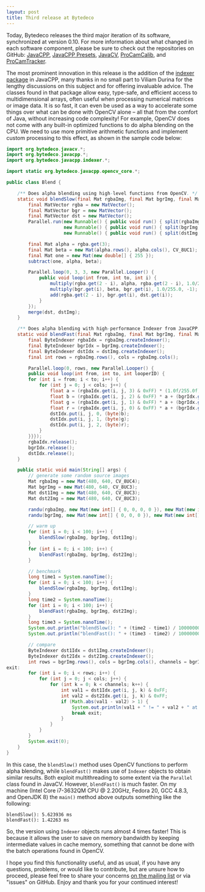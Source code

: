 ```yaml
---
layout: post
title: Third release at Bytedeco
---
```


Today, Bytedeco releases the third major iteration of its software, synchronized at version 0.10. For more information about what changed in each software component, please be sure to check out the repositories on GitHub: [JavaCPP](https://github.com/bytedeco/javacpp), [JavaCPP Presets](https://github.com/bytedeco/javacpp-presets), [JavaCV](https://github.com/bytedeco/javacv), [ProCamCalib](https://github.com/bytedeco/procamcalib), and [ProCamTracker](https://github.com/bytedeco/procamtracker).

The most prominent innovation in this release is the addition of the [indexer package](http://bytedeco.org/javacpp/apidocs/org/bytedeco/javacpp/indexer/package-summary.html) in JavaCPP, many thanks in no small part to Viliam Durina for the lengthy discussions on this subject and for offering invaluable advice. The classes found in that package allow easy, type-safe, and efficient access to multidimensional arrays, often useful when processing numerical matrices or image data. It is so fast, it can even be used as a way to accelerate some things over what can be done with OpenCV alone – all that from the comfort of Java, without increasing code complexity! For example, OpenCV does not come with any built-in optimized functions to do alpha blending on the CPU. We need to use more primitive arithmetic functions and implement custom processing to this effect, as shown in the sample code below:

```java
import org.bytedeco.javacv.*;
import org.bytedeco.javacpp.*;
import org.bytedeco.javacpp.indexer.*;

import static org.bytedeco.javacpp.opencv_core.*;

public class Blend {

    /** Does alpha blending using high-level functions from OpenCV. */
    static void blendSlow(final Mat rgbaImg, final Mat bgrImg, final Mat dstImg) {
        final MatVector rgba = new MatVector();
        final MatVector bgr = new MatVector();
        final MatVector dst = new MatVector();
        Parallel.run(new Runnable() { public void run() { split(rgbaImg, rgba); }},
                     new Runnable() { public void run() { split(bgrImg, bgr); }},
                     new Runnable() { public void run() { split(dstImg, dst); }});

        final Mat alpha = rgba.get(3);
        final Mat beta = new Mat(alpha.rows(), alpha.cols(), CV_8UC1);
        final Mat one = new Mat(new double[] { 255 });
        subtract(one, alpha, beta);

        Parallel.loop(0, 3, 3, new Parallel.Looper() { 
            public void loop(int from, int to, int i) {
                multiply(rgba.get(2 - i), alpha, rgba.get(2 - i), 1.0/255.0, -1);
                multiply(bgr.get(i), beta, bgr.get(i), 1.0/255.0, -1);
                add(rgba.get(2 - i), bgr.get(i), dst.get(i));
            }
        });
        merge(dst, dstImg);
    }

    /** Does alpha blending with high-performance Indexer from JavaCPP. */
    static void blendFast(final Mat rgbaImg, final Mat bgrImg, final Mat dstImg) {
        final ByteIndexer rgbaIdx = rgbaImg.createIndexer();
        final ByteIndexer bgrIdx = bgrImg.createIndexer();
        final ByteIndexer dstIdx = dstImg.createIndexer();
        final int rows = rgbaImg.rows(), cols = rgbaImg.cols();

        Parallel.loop(0, rows, new Parallel.Looper() { 
        public void loop(int from, int to, int looperID) {
        for (int i = from; i < to; i++) {
            for (int j = 0; j < cols; j++) {
                float a = (rgbaIdx.get(i, j, 3) & 0xFF) * (1.0f/255.0f);
                float b = (rgbaIdx.get(i, j, 2) & 0xFF) * a + (bgrIdx.get(i, j, 0) & 0xFF) * (1.0f - a);
                float g = (rgbaIdx.get(i, j, 1) & 0xFF) * a + (bgrIdx.get(i, j, 1) & 0xFF) * (1.0f - a);
                float r = (rgbaIdx.get(i, j, 0) & 0xFF) * a + (bgrIdx.get(i, j, 2) & 0xFF) * (1.0f - a);
                dstIdx.put(i, j, 0, (byte)b);
                dstIdx.put(i, j, 1, (byte)g);
                dstIdx.put(i, j, 2, (byte)r);
            }
        }}});
        rgbaIdx.release();
        bgrIdx.release();
        dstIdx.release();
    }

    public static void main(String[] args) {
        // generate some random source images
        Mat rgbaImg = new Mat(480, 640, CV_8UC4);
        Mat bgrImg = new Mat(480, 640, CV_8UC3);
        Mat dst1Img = new Mat(480, 640, CV_8UC3);
        Mat dst2Img = new Mat(480, 640, CV_8UC3);

        randu(rgbaImg, new Mat(new int[] { 0, 0, 0, 0 }), new Mat(new int[] { 255, 255, 255, 255 }));
        randu(bgrImg, new Mat(new int[] { 0, 0, 0 }), new Mat(new int[] { 255, 255, 255 }));

        // warm up
        for (int i = 0; i < 100; i++) {
            blendSlow(rgbaImg, bgrImg, dst1Img);
        }
        for (int i = 0; i < 100; i++) {
            blendFast(rgbaImg, bgrImg, dst2Img);
        }

        // benchmark
        long time1 = System.nanoTime();
        for (int i = 0; i < 100; i++) {
            blendSlow(rgbaImg, bgrImg, dst1Img);
        }
        long time2 = System.nanoTime();
        for (int i = 0; i < 100; i++) {
            blendFast(rgbaImg, bgrImg, dst2Img);
        }
        long time3 = System.nanoTime();
        System.out.println("blendSlow(): " + (time2 - time1) / 100000000.0f + " ms");
        System.out.println("blendFast(): " + (time3 - time2) / 100000000.0f + " ms");

        // compare
        ByteIndexer dst1Idx = dst1Img.createIndexer();
        ByteIndexer dst2Idx = dst2Img.createIndexer();
        int rows = bgrImg.rows(), cols = bgrImg.cols(), channels = bgrImg.channels();
exit:
        for (int i = 0; i < rows; i++) {
            for (int j = 0; j < cols; j++) {
                for (int k = 0; k < channels; k++) {
                    int val1 = dst1Idx.get(i, j, k) & 0xFF;
                    int val2 = dst2Idx.get(i, j, k) & 0xFF;
                    if (Math.abs(val1 - val2) > 1) {
                        System.out.println(val1 + " != " + val2 + " at (" + i + ", " + j + ")");
                        break exit;
                    }
                }
            }
        }
        System.exit(0);
    }
}
```

In this case, the `blendSlow()` method uses OpenCV functions to perform alpha blending, while `blendFast()` makes use of `Indexer` objects to obtain similar results. Both exploit multithreading to some extent via the `Parallel` class found in JavaCV. However, `blendFast()` is much faster. On my machine (Intel Core i7-3632QM CPU @ 2.20GHz, Fedora 20, GCC 4.8.3, and OpenJDK 8) the `main()` method above outputs something like the following:

```
blendSlow(): 5.623936 ms
blendFast(): 1.42263 ms
```

So, the version using `Indexer` objects runs almost 4 times faster! This is because it allows the user to save on memory bandwidth by keeping intermediate values in cache memory, something that cannot be done with the batch operations found in OpenCV.

I hope you find this functionality useful, and as usual, if you have any questions, problems, or would like to contribute, but are unsure how to proceed, please feel free to share your concerns [on the mailing list](http://groups.google.com/group/javacpp-project) or via "issues" on GitHub. Enjoy and thank you for your continued interest!
